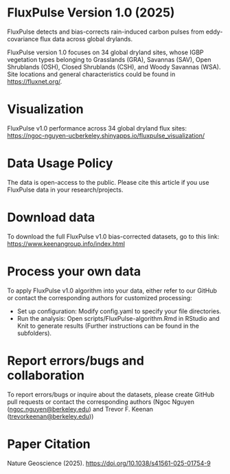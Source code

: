 # FluxPulse Version 1.0 (2025)
FluxPulse detects and bias-corrects rain-induced carbon pulses from eddy-covariance flux data across global drylands. <br>

FluxPulse version 1.0 focuses on 34 global dryland sites, whose IGBP vegetation types belonging to Grasslands (GRA), Savannas (SAV), Open Shrublands (OSH), Closed Shrublands (CSH), and Woody Savannas (WSA). <br>
Site locations and general characteristics could be found in https://fluxnet.org/. <be>

# Visualization
FluxPulse v1.0 performance across 34 global dryland flux sites: https://ngoc-nguyen-ucberkeley.shinyapps.io/fluxpulse_visualization/ 

# Data Usage Policy
The data is open-access to the public. Please cite this article if you use FluxPulse data in your research/projects.

# Download data
To download the full FluxPulse v1.0 bias-corrected datasets, go to this link: https://www.keenangroup.info/index.html

# Process your own data
To apply FluxPulse v1.0 algorithm into your data, either refer to our GitHub or contact the corresponding authors for customized processing: 
- Set up configuration: Modify config.yaml to specify your file directories.
- Run the analysis: Open scripts/FluxPulse-algorithm.Rmd in RStudio and Knit to generate results (Further instructions can be found in the subfolders).

# Report errors/bugs and collaboration
To report errors/bugs or inquire about the datasets, please create GitHub pull requests or contact the corresponding authors (Ngoc Nguyen (ngoc.nguyen@berkeley.edu) and Trevor F. Keenan (trevorkeenan@berkeley.edu))

# Paper Citation
Nature Geoscience (2025). https://doi.org/10.1038/s41561-025-01754-9
